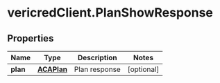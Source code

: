# vericredClient.PlanShowResponse

## Properties
Name | Type | Description | Notes
------------ | ------------- | ------------- | -------------
**plan** | [**ACAPlan**](ACAPlan.md) | Plan response | [optional] 



